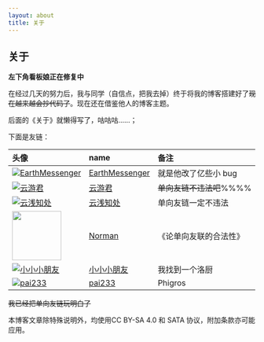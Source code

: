```yaml
---
layout: about
title: 关于
---
```


## 关于

**左下角看板娘正在修复中**

在经过几天的努力后，我与同学（自信点，把我去掉）终于将我的博客搭建好了~~现在越来越会抄代码了~~。现在还在借鉴他人的博客主题。

后面的《关于》就懒得写了，咕咕咕……；

下面是友链：


|头像|name|备注|
|:--|:--|:--|
|[![EarthMessenger](https://avatars.githubusercontent.com/u/49364506?v=4&s=100)](earthmessenger.github.io)|[EarthMessenger](earthmessenger.github.io)|就是他改了亿些小 bug|
|[![云游君](https://avatars.githubusercontent.com/u/25154432?v=4&s=100)](https://www.yunyoujun.cn)                  |[云游君](https://www.yunyoujun.cn)                  |~~单向友链不违法吧~~%%%%|
|[![云浅知处](https://yunqian-qwq.github.io/images/avatar.png)](https://yunqian-qwq.github.io/)                    |[云浅知处](https://yunqian-qwq.github.io/)          |单向友链一定不违法|   
|[<img src="https://cdn.jsdelivr.net/gh/fat-old-eight/fat-old-eight.github.io@main/asssets/pic/favicon.ico" width=100xp>](https://zxt688.top/)|[Norman](https://zxt688.top/)|《论单向友联的合法性》|
|[![小小小朋友](https://file.lijiaan.top/img/20201121002046.png)](https://lijiaan.top/)|[小小小朋友](https://lijiaan.top/)|我找到一个洛厨|
|[![pai233](https://blog.pai233.top/img/avatar.jpg)](https://blog.pai233.top/friend-links/)|[pai233](https://blog.pai233.top/friend-links/)|Phigros|

~~我已经把单向友链玩明白了~~

本博客文章除特殊说明外，均使用CC BY-SA 4.0 和 SATA 协议，附加条款亦可能应用。


